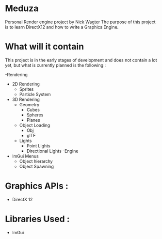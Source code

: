 # Meduza
Personal Render engine project by Nick Wagter
The purpose of this project is to learn DirectX12 and how to write a Graphics Engine.

# What will it contain
This project is in the early stages of development and does not contain a lot yet,
but what is currently planned is the following :

-Rendering
  - 2D Rendering
    - Sprites
    - Particle System
  - 3D Rendering
    - Geometry
      - Cubes
      - Spheres
      - Planes
    - Object Loading
      - Obj
      - glTF
    - Lights
      - Point Lights
      - Directional Lights
-Engine
  - ImGui Menus
    - Object hierarchy
    - Object Spawning

# Graphics APIs :
- DirectX 12

# Libraries Used :
- ImGui
